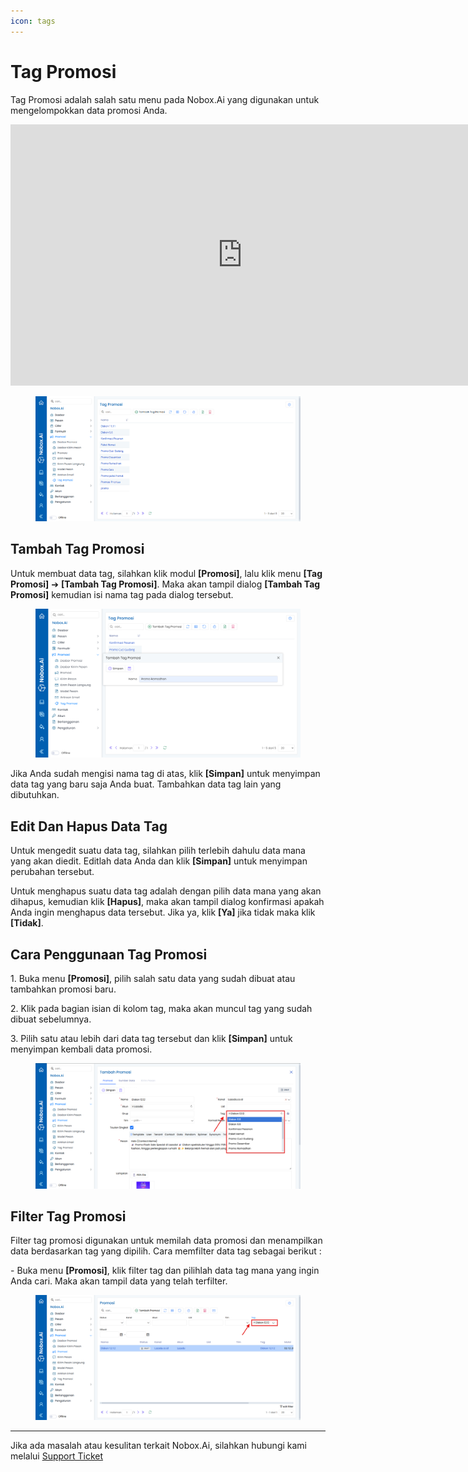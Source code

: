 ```yaml
---
icon: tags
---
```


# <i class="fa-regular fa-tags"></i> Tag Promosi

Tag Promosi adalah salah satu menu pada Nobox.Ai yang digunakan untuk mengelompokkan data promosi Anda.

<iframe width="742" height="418" src="https://www.youtube.com/embed/fxNrtG_VTjk/" title="01. Instalasi NoBox Desktop" frameborder="0" allow="accelerometer; autoplay; clipboard-write; encrypted-media; gyroscope; picture-in-picture; web-share" referrerpolicy="strict-origin-when-cross-origin" allowfullscreen></iframe>

<figure><img src="../../.gitbook/assets/Tag Promosi.png" alt=""><figcaption></figcaption></figure>

## **Tambah Tag Promosi**

Untuk membuat data tag, silahkan klik modul **\[Promosi]**, lalu klik menu **\[Tag Promosi]** ➔ **\[Tambah Tag Promosi]**. Maka akan tampil dialog **\[Tambah Tag Promosi]** kemudian isi nama tag pada dialog tersebut.

<figure><img src="../../.gitbook/assets/Tambah Tag Promosi.png" alt=""><figcaption></figcaption></figure>

Jika Anda sudah mengisi nama tag di atas, klik **\[Simpan]** untuk menyimpan data tag yang baru saja Anda buat. Tambahkan data tag lain yang dibutuhkan.

## **Edit Dan Hapus Data Tag**

Untuk mengedit suatu data tag, silahkan pilih terlebih dahulu data mana yang akan diedit. Editlah data Anda dan klik **\[Simpan]** untuk menyimpan perubahan tersebut.

Untuk menghapus suatu data tag adalah dengan pilih data mana yang akan dihapus, kemudian klik **\[Hapus]**, maka akan tampil dialog konfirmasi apakah Anda ingin menghapus data tersebut. Jika ya, klik **\[Ya]** jika tidak maka klik **\[Tidak]**.

## **Cara Penggunaan Tag Promosi**

1\. Buka menu **\[Promosi]**, pilih salah satu data yang sudah dibuat atau tambahkan promosi baru.

2\. Klik pada bagian isian di kolom tag, maka akan muncul tag yang sudah dibuat sebelumnya.

3\. Pilih satu atau lebih dari data tag tersebut dan klik **\[Simpan]** untuk menyimpan kembali data promosi.

<figure><img src="../../.gitbook/assets/Penggunaan Tag Promosi.png" alt=""><figcaption></figcaption></figure>

## **Filter Tag Promosi**

Filter tag promosi digunakan untuk memilah data promosi dan menampilkan data berdasarkan tag yang dipilih. Cara memfilter data tag sebagai berikut :

\- Buka menu **\[Promosi]**, klik filter tag dan pilihlah data tag mana yang ingin Anda cari. Maka akan tampil data yang telah terfilter.

<figure><img src="../../.gitbook/assets/Filter Tag Promosi.png" alt=""><figcaption></figcaption></figure>

---

Jika ada masalah atau kesulitan terkait Nobox.Ai, silahkan hubungi kami melalui [Support Ticket](https://crm.nobox.ai/clients/tickets)
